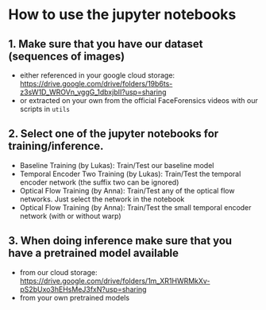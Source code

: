# How to use the jupyter notebooks

## 1. Make sure that you have our dataset (sequences of images) 
- either referenced in your google cloud storage: https://drive.google.com/drive/folders/19b6ts-z3sW1D_WROVn_vggG_1dbxjbII?usp=sharing
- or extracted on your own from the official FaceForensics videos with our scripts in `utils`

## 2. Select one of the jupyter notebooks for training/inference. 
- Baseline Training (by Lukas): Train/Test our baseline model
- Temporal Encoder Two Training (by Lukas): Train/Test the temporal encoder network (the suffix two can be ignored)
- Optical Flow Training (by Anna): Train/Test any of the optical flow networks. Just select the network in the notebook
-  Optical Flow Training (by Anna): Train/Test the small temporal encoder network (with or without warp)

## 3. When doing inference make sure that you have a pretrained model available
- from our cloud storage: https://drive.google.com/drive/folders/1m_XR1HWRMkXv-pS2bUxo3hEHsMeJ3fxN?usp=sharing
- from your own pretrained models

